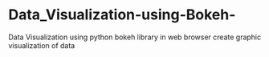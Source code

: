 # Data_Visualization-using-Bokeh-
Data Visualization using  python bokeh library in web browser create graphic visualization of data 
